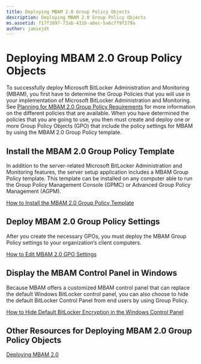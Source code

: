 ```yaml
---
title: Deploying MBAM 2.0 Group Policy Objects
description: Deploying MBAM 2.0 Group Policy Objects
ms.assetid: f17f3897-73ab-431b-a6ec-5a6cff9f279a
author: jamiejdt
---
```


# Deploying MBAM 2.0 Group Policy Objects


To successfully deploy Microsoft BitLocker Administration and Monitoring (MBAM), you first have to determine the Group Policies that you will use in your implementation of Microsoft BitLocker Administration and Monitoring. See [Planning for MBAM 2.0 Group Policy Requirements](planning-for-mbam-20-group-policy-requirements-mbam-2.md) for more information on the different policies that are available. When you have determined the policies that you are going to use, you then must create and deploy one or more Group Policy Objects (GPO) that include the policy settings for MBAM by using the MBAM 2.0 Group Policy template.

## Install the MBAM 2.0 Group Policy Template


In addition to the server-related Microsoft BitLocker Administration and Monitoring features, the server setup application includes a MBAM Group Policy template. This template can be installed on any computer able to run the Group Policy Management Console (GPMC) or Advanced Group Policy Management (AGPM).

[How to Install the MBAM 2.0 Group Policy Template](how-to-install-the-mbam-20-group-policy-template-mbam-2.md)

## Deploy MBAM 2.0 Group Policy Settings


After you create the necessary GPOs, you must deploy the MBAM Group Policy settings to your organization’s client computers.

[How to Edit MBAM 2.0 GPO Settings](how-to-edit-mbam-20-gpo-settings-mbam-2.md)

## Display the MBAM Control Panel in Windows


Because MBAM offers a customized MBAM control panel that can replace the default Windows BitLocker control panel, you can also choose to hide the default BitLocker Control Panel from end users by using Group Policy.

[How to Hide Default BitLocker Encryption in the Windows Control Panel](how-to-hide-default-bitlocker-encryption-in-the-windows-control-panel-mbam-2.md)

## Other Resources for Deploying MBAM 2.0 Group Policy Objects


[Deploying MBAM 2.0](deploying-mbam-20-mbam-2.md)

 

 






